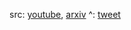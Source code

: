 src: [youtube](https://www.youtube.com/watch?list=PLCOXjXDLt3pacrnMymJy88LaWeFyKWpVP&v=9U5w3EMHio8), [arxiv](https://arxiv.org/abs/1908.07021) 
^: [tweet](https://twitter.com/NathanielVirgo/status/1727258013768315174) 

